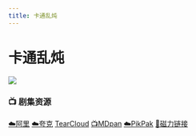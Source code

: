```yaml
---
title: 卡通乱炖
---
```


# 卡通乱炖
![](/assets/image/卡通乱炖.jpg)

### 📺 剧集资源 <Badge type="warning" text="漫迪MDsub" />

 [☁️阿里](https://www.alipan.com/s/E1E9FGYoG22)  [☁️夸克](https://pan.quark.cn/s/76509eb90974)  [TearCloud](https://kita.teracloud.jp/share/117214da6e828da2) [📺MDpan](https://pan.mdsub.top/%E5%8D%A1%E9%80%9A%E4%B9%B1%E7%82%96)  [☁️PikPak](https://mypikpak.com/s/VNmW_5MZsPjxsUpBYi0gC-bSo1) [🧲磁力链接](magnet:?xt=urn:btih:9fb8d49688bd8854db3cd88544fd9dff37ac7919)
